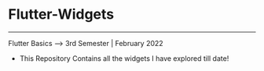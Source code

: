 # Flutter-Widgets
***
Flutter Basics --> 3rd Semester | February  2022 
- This Repository Contains all the widgets I have explored till date!
